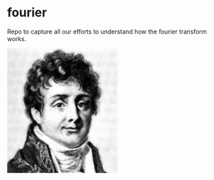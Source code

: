# fourier

Repo to capture all our efforts to understand how the fourier transform works.

![](./fourier.png)
